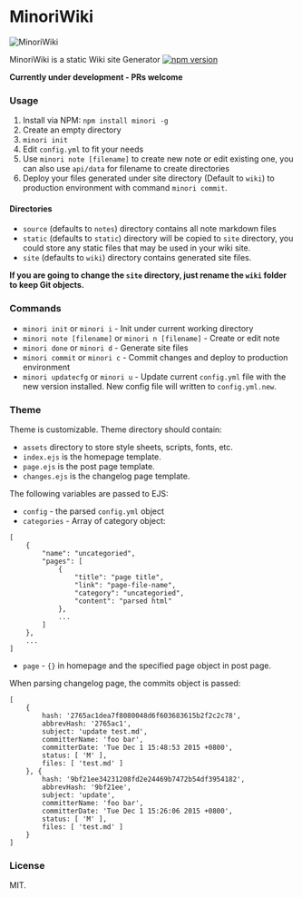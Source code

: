 # MinoriWiki

![MinoriWiki](https://raw.githubusercontent.com/phoenixlzx/MinoriWiki/c1be1e77d6f48607fd60be4727b96a18ca7d648a/misc/minori-note.jpg)

MinoriWiki is a static Wiki site Generator [![npm version](https://badge.fury.io/js/minori.svg)](http://badge.fury.io/js/minori)

**Currently under development - PRs welcome**

### Usage

1. Install via NPM: `npm install minori -g`
2. Create an empty directory
3. `minori init`
4. Edit `config.yml` to fit your needs
5. Use `minori note [filename]` to create new note or edit existing one, you can also use `api/data` for filename to create directories
6. Deploy your files generated under site directory (Default to `wiki`) to production environment with command `minori commit`.

#### Directories

* `source` (defaults to `notes`) directory contains all note markdown files
* `static` (defaults to `static`) directory will be copied to `site` directory, you could store any static files that may be used in your wiki site.
* `site` (defaults to `wiki`) directory contains generated site files.

**If you are going to change the `site` directory, just rename the `wiki` folder to keep Git objects.**

### Commands

* `minori init` or `minori i` - Init under current working directory
* `minori note [filename]` or `minori n [filename]` - Create or edit note
* `minori done` or `minori d` - Generate site files
* `minori commit` or `minori c` - Commit changes and deploy to production environment
* `minori updatecfg` or `minori u` - Update current `config.yml` file with the new version installed. New config file will written to `config.yml.new`.

### Theme

Theme is customizable. Theme directory should contain:

* `assets` directory to store style sheets, scripts, fonts, etc.
* `index.ejs` is the homepage template.
* `page.ejs` is the post page template.
* `changes.ejs` is the changelog page template.

The following variables are passed to EJS:

* `config` - the parsed `config.yml` object
* `categories` - Array of category object:
```
[
	{
		"name": "uncategoried",
		"pages": [
			{
				"title": "page title",
				"link": "page-file-name",
				"category": "uncategoried",
				"content": "parsed html"
			},
			...
		]
	},
	...
]
```
* `page` - `{}` in homepage and the specified page object in post page.

When parsing changelog page, the commits object is passed:

```
[
    {
        hash: '2765ac1dea7f8080048d6f603683615b2f2c2c78',
        abbrevHash: '2765ac1',
        subject: 'update test.md',
        committerName: 'foo bar',
        committerDate: 'Tue Dec 1 15:48:53 2015 +0800',
        status: [ 'M' ],
        files: [ 'test.md' ]
    }, {
        hash: '9bf21ee34231208fd2e24469b7472b54df3954182',
        abbrevHash: '9bf21ee',
        subject: 'update',
        committerName: 'foo bar',
        committerDate: 'Tue Dec 1 15:26:06 2015 +0800',
        status: [ 'M' ],
        files: [ 'test.md' ]
    }
]
```

### License

MIT.
